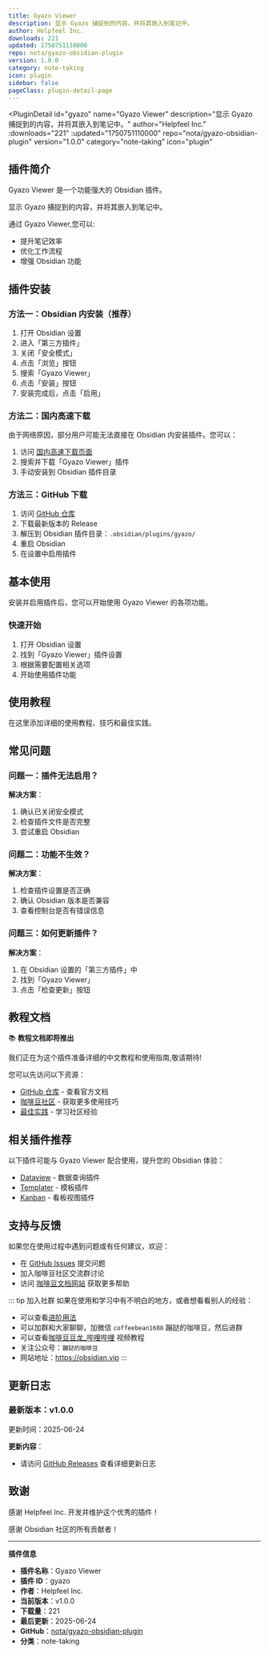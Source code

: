 ```yaml
---
title: Gyazo Viewer
description: 显示 Gyazo 捕捉到的内容，并将其嵌入到笔记中。
author: Helpfeel Inc.
downloads: 221
updated: 1750751110000
repo: nota/gyazo-obsidian-plugin
version: 1.0.0
category: note-taking
icon: plugin
sidebar: false
pageClass: plugin-detail-page
---
```


<PluginDetail
  id="gyazo"
  name="Gyazo Viewer"
  description="显示 Gyazo 捕捉到的内容，并将其嵌入到笔记中。"
  author="Helpfeel Inc."
  :downloads="221"
  :updated="1750751110000"
  repo="nota/gyazo-obsidian-plugin"
  version="1.0.0"
  category="note-taking"
  icon="plugin"
>

<!-- AUTO_GENERATED_START -->
## 插件简介

Gyazo Viewer 是一个功能强大的 Obsidian 插件。

显示 Gyazo 捕捉到的内容，并将其嵌入到笔记中。

通过 Gyazo Viewer,您可以:

- 提升笔记效率
- 优化工作流程
- 增强 Obsidian 功能

<!-- AUTO_GENERATED_END -->

<!-- AUTO_GENERATED_START -->
## 插件安装

### 方法一：Obsidian 内安装（推荐）

1. 打开 Obsidian 设置
2. 进入「第三方插件」
3. 关闭「安全模式」
4. 点击「浏览」按钮
5. 搜索「Gyazo Viewer」
6. 点击「安装」按钮
7. 安装完成后，点击「启用」

### 方法二：国内高速下载

由于网络原因，部分用户可能无法直接在 Obsidian 内安装插件。您可以：

1. 访问 [国内高速下载页面](/zh/documentation/obsidian-plugins-download.html)
2. 搜索并下载「Gyazo Viewer」插件
3. 手动安装到 Obsidian 插件目录

### 方法三：GitHub 下载

1. 访问 [GitHub 仓库](https://github.com/nota/gyazo-obsidian-plugin)
2. 下载最新版本的 Release
3. 解压到 Obsidian 插件目录：`.obsidian/plugins/gyazo/`
4. 重启 Obsidian
5. 在设置中启用插件

## 基本使用

安装并启用插件后，您可以开始使用 Gyazo Viewer 的各项功能。

### 快速开始

1. 打开 Obsidian 设置
2. 找到「Gyazo Viewer」插件设置
3. 根据需要配置相关选项
4. 开始使用插件功能

<!-- AUTO_GENERATED_END -->

<!-- CUSTOM_CONTENT_START:tutorial -->
## 使用教程

在这里添加详细的使用教程、技巧和最佳实践。

<!-- CUSTOM_CONTENT_END:tutorial -->

<!-- SHARED_CONTENT_START -->
## 常见问题

### 问题一：插件无法启用？

**解决方案**：
1. 确认已关闭安全模式
2. 检查插件文件是否完整
3. 尝试重启 Obsidian

### 问题二：功能不生效？

**解决方案**：
1. 检查插件设置是否正确
2. 确认 Obsidian 版本是否兼容
3. 查看控制台是否有错误信息

### 问题三：如何更新插件？

**解决方案**：
1. 在 Obsidian 设置的「第三方插件」中
2. 找到「Gyazo Viewer」
3. 点击「检查更新」按钮

## 教程文档

📚 **教程文档即将推出**

我们正在为这个插件准备详细的中文教程和使用指南,敬请期待!

您可以先访问以下资源：
- [GitHub 仓库](https://github.com/nota/gyazo-obsidian-plugin) - 查看官方文档
- [咖啡豆社区](/zh/bases/) - 获取更多使用技巧
- [最佳实践](/zh/best-practices/) - 学习社区经验

## 相关插件推荐

以下插件可能与 Gyazo Viewer 配合使用，提升您的 Obsidian 体验：

- [Dataview](/zh/plugins/dataview.html) - 数据查询插件
- [Templater](/zh/plugins/templater-obsidian.html) - 模板插件
- [Kanban](/zh/plugins/obsidian-kanban.html) - 看板视图插件

## 支持与反馈

如果您在使用过程中遇到问题或有任何建议，欢迎：

- 在 [GitHub Issues](https://github.com/nota/gyazo-obsidian-plugin/issues) 提交问题
- 加入咖啡豆社区交流群讨论
- 访问 [咖啡豆文档网站](https://obsidian.vip) 获取更多帮助

::: tip 加入社群
如果在使用和学习中有不明白的地方，或者想看看别人的经验：
- 可以查看[进阶用法](/zh/advanced)
- 可以加群和大家聊聊，加微信 `coffeebean1688` 蹦跶的咖啡豆，然后进群
- 可以查看[咖啡豆豆龙_哔哩哔哩](https://space.bilibili.com/618777356) 视频教程
- 关注公众号：`蹦跶的咖啡豆`
- 网站地址：https://obsidian.vip
:::
<!-- SHARED_CONTENT_END -->

<!-- AUTO_GENERATED_START -->
## 更新日志

### 最新版本：v1.0.0

更新时间：2025-06-24

**更新内容**：
- 请访问 [GitHub Releases](https://github.com/nota/gyazo-obsidian-plugin/releases) 查看详细更新日志

## 致谢

感谢 Helpfeel Inc. 开发并维护这个优秀的插件！

感谢 Obsidian 社区的所有贡献者！

---

**插件信息**
- **插件名称**：Gyazo Viewer
- **插件 ID**：gyazo
- **作者**：Helpfeel Inc.
- **当前版本**：v1.0.0
- **下载量**：221
- **最后更新**：2025-06-24
- **GitHub**：[nota/gyazo-obsidian-plugin](https://github.com/nota/gyazo-obsidian-plugin)
- **分类**：note-taking
<!-- AUTO_GENERATED_END -->

</PluginDetail>

